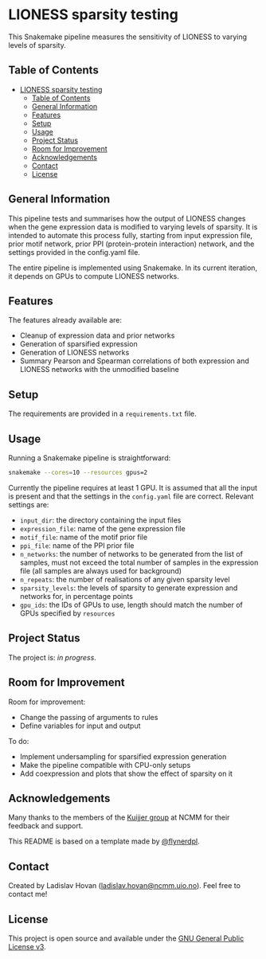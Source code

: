 # LIONESS sparsity testing
This Snakemake pipeline measures the sensitivity of LIONESS to varying 
levels of sparsity.


## Table of Contents
- [LIONESS sparsity testing](#lioness-sparsity-testing)
  - [Table of Contents](#table-of-contents)
  - [General Information](#general-information)
  - [Features](#features)
  - [Setup](#setup)
  - [Usage](#usage)
  - [Project Status](#project-status)
  - [Room for Improvement](#room-for-improvement)
  - [Acknowledgements](#acknowledgements)
  - [Contact](#contact)
  - [License](#license)


## General Information
This pipeline tests and summarises how the output of LIONESS changes 
when the gene expression data is modified to varying levels of sparsity. 
It is intended to automate this process fully, starting from input 
expression file, prior motif network, prior PPI (protein-protein 
interaction) network, and the settings provided in the config.yaml file.

The entire pipeline is implemented using Snakemake. In its current
iteration, it depends on GPUs to compute LIONESS networks.


## Features
The features already available are:
- Cleanup of expression data and prior networks
- Generation of sparsified expression
- Generation of LIONESS networks
- Summary Pearson and Spearman correlations of both expression and 
LIONESS networks with the unmodified baseline


## Setup
The requirements are provided in a `requirements.txt` file.


## Usage
Running a Snakemake pipeline is straightforward:

``` bash
snakemake --cores=10 --resources gpus=2
```

Currently the pipeline requires at least 1 GPU. It is assumed that all 
the input is present and that the settings in the `config.yaml` file are
correct. Relevant settings are:
- `input_dir`: the directory containing the input files
- `expression_file`: name of the gene expression file
- `motif_file`: name of the motif prior file
- `ppi_file`: name of the PPI prior file
- `n_networks`: the number of networks to be generated from the list
of samples, must not exceed the total number of samples in the 
expression file (all samples are always used for background)
- `n_repeats`: the number of realisations of any given sparsity level
- `sparsity_levels`: the levels of sparsity to generate expression and
networks for, in percentage points
- `gpu_ids`: the IDs of GPUs to use, length should match the number of
GPUs specified by `resources`


## Project Status
The project is: _in progress_.


## Room for Improvement
Room for improvement:
- Change the passing of arguments to rules
- Define variables for input and output

To do:
- Implement undersampling for sparsified expression generation
- Make the pipeline compatible with CPU-only setups
- Add coexpression and plots that show the effect of sparsity on it


## Acknowledgements
Many thanks to the members of the 
[Kuijjer group](https://www.kuijjerlab.org/) 
at NCMM for their feedback and support.

This README is based on a template made by 
[@flynerdpl](https://www.flynerd.pl/).


## Contact
Created by Ladislav Hovan (ladislav.hovan@ncmm.uio.no).
Feel free to contact me!


## License
This project is open source and available under the 
[GNU General Public License v3](LICENSE).